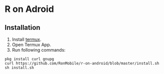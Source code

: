 # R on Adroid

## Installation

1. Install [termux](https://play.google.com/store/apps/details?id=com.termux&hl=pl).
2. Open Termux App.
3. Run following commands:

```
pkg install curl gnupg
curl https://github.com/RonMobile/r-on-android/blob/master/install.sh
sh install.sh
```